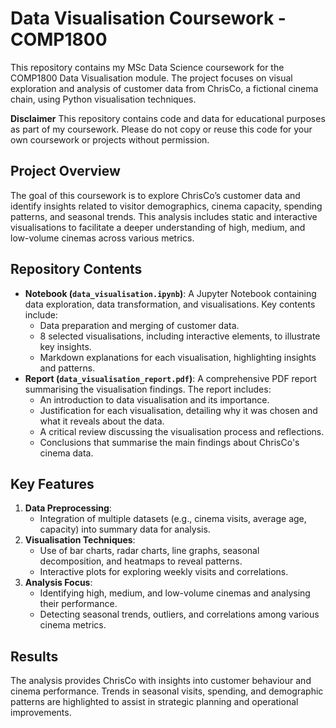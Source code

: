 # Data Visualisation Coursework - COMP1800

This repository contains my MSc Data Science coursework for the COMP1800 Data Visualisation module. The project focuses on visual exploration and analysis of customer data from ChrisCo, a fictional cinema chain, using Python visualisation techniques.

**Disclaimer**
This repository contains code and data for educational purposes as part of my coursework. Please do not copy or reuse this code for your own coursework or projects without permission.

## Project Overview
The goal of this coursework is to explore ChrisCo’s customer data and identify insights related to visitor demographics, cinema capacity, spending patterns, and seasonal trends. This analysis includes static and interactive visualisations to facilitate a deeper understanding of high, medium, and low-volume cinemas across various metrics.

## Repository Contents
- **Notebook (`data_visualisation.ipynb`)**: A Jupyter Notebook containing data exploration, data transformation, and visualisations. Key contents include:
  - Data preparation and merging of customer data.
  - 8 selected visualisations, including interactive elements, to illustrate key insights.
  - Markdown explanations for each visualisation, highlighting insights and patterns.
- **Report (`data_visualisation_report.pdf`)**: A comprehensive PDF report summarising the visualisation findings. The report includes:
  - An introduction to data visualisation and its importance.
  - Justification for each visualisation, detailing why it was chosen and what it reveals about the data.
  - A critical review discussing the visualisation process and reflections.
  - Conclusions that summarise the main findings about ChrisCo's cinema data.

## Key Features
1. **Data Preprocessing**:
   - Integration of multiple datasets (e.g., cinema visits, average age, capacity) into summary data for analysis.
2. **Visualisation Techniques**:
   - Use of bar charts, radar charts, line graphs, seasonal decomposition, and heatmaps to reveal patterns.
   - Interactive plots for exploring weekly visits and correlations.
3. **Analysis Focus**:
   - Identifying high, medium, and low-volume cinemas and analysing their performance.
   - Detecting seasonal trends, outliers, and correlations among various cinema metrics.


## Results
The analysis provides ChrisCo with insights into customer behaviour and cinema performance. Trends in seasonal visits, spending, and demographic patterns are highlighted to assist in strategic planning and operational improvements.

